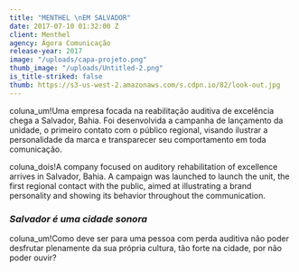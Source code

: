```yaml
---
title: "MENTHEL \nEM SALVADOR"
date: 2017-07-10 01:32:00 Z
client: Menthel
agency: Ágora Comunicação
release-year: 2017
image: "/uploads/capa-projeto.png"
thumb_image: "/uploads/Untitled-2.png"
is_title-striked: false
thumb: https://s3-us-west-2.amazonaws.com/s.cdpn.io/82/look-out.jpg
---
```


coluna_um!Uma empresa focada na reabilitação auditiva de excelência chega a Salvador, Bahia. Foi desenvolvida a campanha de lançamento da unidade, o primeiro contato com o público regional, visando ilustrar a personalidade da marca e transparecer seu comportamento em toda comunicação.

coluna_dois!A company focused on auditory rehabilitation of excellence arrives in Salvador, Bahia. A campaign was launched to launch the unit, the first regional contact with the public, aimed at illustrating a brand personality and showing its behavior throughout the communication.

### *Salvador é uma cidade sonora*

coluna_um!Como deve ser para uma pessoa com perda auditiva não poder desfrutar plenamente da sua própria cultura, tão forte na cidade, por não poder ouvir?